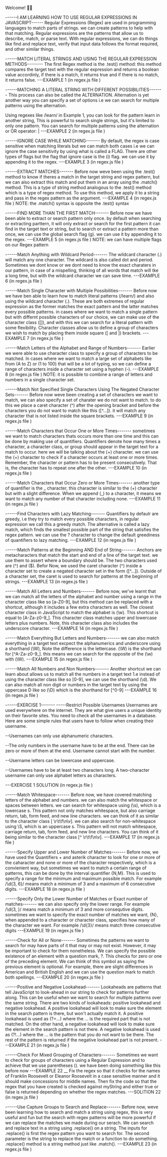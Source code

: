 Welcome! 👋😊

------I AM LEARNING HOW TO USE REGULAR EXPRESSIONS IN JAVASCRIPT------
Regular Expressions (Regex) are used in programming languages to match parts of strings. we can create patterns to help with that matching. Regular expressions are the patterns that allow us to describe, match, or parse text. With regular expressions, we can do things like find and replace text, verify that input data follows the format required, and other similar things.

------MATCH LITERAL STRINGS AND USING THE REGULAR EXPRESSION METHODS--------
The first Regex method is the .test() method: this method compares the target text with the regular expression and returns a boolean value accordinly, if there is a match, it returns true and if there is no match, it returns false.
---EXAMPLE 1 (in regex.js file )

------MATCHING A LITERAL STRING WITH DIFFERENT POSSIBILITIES-------
This process can also be called the ALTERNATION. Alternation is yet another way you can specify a set of options i.e we can search for multiple patterns using the alternation.

Using regexes like /learn/ in Example 1, you can look for the pattern learn in another string, This is powerful to search single strings, but it's limited to only one pattern. You can search for multiple patterns using the alternation or OR operator: |
---EXAMPLE 2 (in regex.js file )

------IGNORE CASE WHILE MATCHING-------
By default, the regex is case sensitive when matching literals but we can match both cases i.e we can ignore the case sensitivity by using what is called a FLAG. There are other types of flags but the flag that ignore case is the (i) flag. we can use it by appending it to the regex.
---EXAMPLE 3 (in regex.js file )

------EXTRACT MATCHES-------
Before now weve been using the .test() method to know if theres a match in the target string and regex pattern, but we can also extract this match and put them in an array using the .match() method. This is a type of string method analogous to the .test() method which is a type of regex method. To use this method, we apply it to a string and pass in the regex pattern as the argument.
---EXAMPLE 4 (in regex.js file )
NOTE: the .match() syntax is opposite the .test() syntax

------FIND MORE THAN THE FIRST MATCH-------
Before now we have been able to extract or search pattern only once. by default when searching or extracting parttern, it will only extract or search for the first pattern it can find in the target text or string, but to search or extract a pattern more than once, we can use the global search flag (g). we can use it by appending it to the regex.
---EXAMPLE 5 (in regex.js file )
NOTE: we can have multiple flags on our Regex pattern

------Match Anything with Wildcard Period-------
The wildcard character (.) will match any one character. The wildcard is also called dot and period. Sometimes we dont know or we dont need to know the exact charaters in our pattern, in case of a mispelling, thinking of all words that match will tke a long time, but with the wildcard character we can save time.
---EXAMPLE 6 (in regex.js file )

------Match Single Character with Multiple Possibilities-------
Before now we have ben able to learn how to match literal patterns (/learn/) and also using the wildcard character (.). These are both extremes of regular expression as the former matches the exact pattern and the latter matches every possible patterns. in cases where we want to match a single pattern but with differnt possible characters of our choice, we can make use of the character class ([]), and with this we can search for a literal pattern with some flexibility. Character classes allow us to define a group of characters we wish to match by placing them inside square ([ and ]) brackets.
---EXAMPLE 7 (in regex.js file )

------Match Letters of the Alphabet and Range of Numbers-------
Earlier we were able to use character class to specify a group of characters to be matched. In cases where we want to match a large set of alphabets like from (A to Z) or (1 to 100) that will be a lot of typing, so we can define a range of characters inside a character set using a hyphen (-).
---EXAMPLE 8 (in regex.js file )
NOTE: it is possible to combine a range of letters and numbers in a single character set.

------Match Not Specified Single Characters Using The Negated Character Sets-------
Before now weve been creating a set of characters we want to match, we can also specify a set of charater we do not want to match. to do this we place a caret character (^) after the opening bracket and before the characters you do not want to match like this ([^...]). it will match any character that is not listed inside the square brackets.
---EXAMPLE 9 (in regex.js file )

------Match Characters that Occur One or More Times-------
sometimes we want to match characters thats occurs more than one time and this can be done by making use of quantifiers. Quantifiers denote how many times a character, a character class, or group should appear in the target text for a match to occur. here we will be talking about the (+) character. we can use the (+) character to check if a character occurs at least one or more times. Remember, the character or pattern has to be present consecutively. That is, the character has to repeat one after the other.
---EXAMPLE 10 (in regex.js file )

------Match Characters that Occur Zero or More Times-------
another type of quantifier is the _ character, this character is similar to the (+) character but with a slight difference. When we append (_) to a character, it means we want to match any number of that character including none.
---EXAMPLE 11 (in regex.js file )

------Find Characters with Lazy Matching-------
Quantifiers by defaulr are greedy, i.e they try to match every possible characters, in regular expression we call this a greedy match. The alternative is called a lazy match, which finds the smallest possible part of the string that satisfies the regex pattern. we can use the ? character to change the default greediness of quantifiers to lazy matching.
---EXAMPLE 12 (in regex.js file )

------Match Patterns at the Beginning AND End of String-------
Anchors are metacharacters that match the start and end of a line of the target text. we use them to assert where a boundary should be.
The two characters used are (^) and ($).
Befor Now, we used the caret character (^) inside a character set to create a negated character set in the form ([^...]). Outside of a character set, the caret is used to search for patterns at the beginning of strings.
---EXAMPLE 13 (in regex.js file )

------Match All Letters and Numbers-------
Before now, we've learnt that we can match all the letters of the alphabet and number using a range in the character class like so [a-Z0-9], but this method can be replaced with a shortcut, although it includes a few extra characters as well. The closest character class in JavaScript to match the alphabet is (\w). This shortcut is equal to [A-Za-z0-9_]. This character class matches upper and lowercase letters plus numbers. Note, this character class also includes the underscore character.
---EXAMPLE 14 (in regex.js file )

------Match Everything But Letters and Numbers-------
we can also match everything in a target text excpect the alphanumerics and underscore using a shorthand (\W), Note the difference is the lettercase. (\W) is the shorthand for [^A-Za-z0-9_]. this means we can search for the opposite of the (\w) with (\W).
---EXAMPLE 15 (in regex.js file )

------Match All Numbers and Non Numbers-------
Another shortcut we can learn about allows us to match all the numbers in a target text 1.e instead of using the character class like so [0-9], we can use the shorthand (\d). We can also match all non digit or numbers in the target text by using the uppercase D like so (\D) which is the shorthand for [^0-9]
---EXAMPLE 16 (in regex.js file )

------EXERCISE 1-------
-----Restrict Possible Usernames
Usernames are used everywhere on the internet. They are what give users a unique identity on their favorite sites.
You need to check all the usernames in a database. Here are some simple rules that users have to follow when creating their username.

--Usernames can only use alphanumeric characters.

--The only numbers in the username have to be at the end. There can be zero or more of them at the end. Username cannot start with the number.

--Username letters can be lowercase and uppercase.

--Usernames have to be at least two characters long. A two-character username can only use alphabet letters as characters.

---EXERCISE 1 SOLUTION (in regex.js file )

------Match Whitespace-------
Before now, we have covered matching letters of the alphabet and numbers. we can also match the whitespace or spaces between letters.
we can search for whitespace using (\s), which is a lowercase s. This pattern not only matches whitespace, but also carriage return, tab, form feed, and new line characters. we can think of it as similar to the character class [ \r\t\f\n\v]. we can also search for non-whitespace using \S, which is an uppercase s. This pattern will not match whitespace, carriage return, tab, form feed, and new line characters. You can think of it being similar to the character class [^ \r\t\f\n\v].
---EXAMPLE 17 (in regex.js file )

------Specify Upper and Lower Number of Matches-------
Before now, we have used the Quantifiers + and asterik character to look for one or more of the caharacter and none or more of the character respectively, which is a convienient way, but sometimes we want to match a certain range of patterns, this can be done by the interval quantifier {N,M}. This is used to specify a range for the minimum and maximum possible match. For example /\d{3, 6}/ means match a minimum of 3 and a maximum of 6 consecutive digits.
---EXAMPLE 18 (in regex.js file )

------Specify Only the Lower Number of Matches or Exact number of matches-------
we can also specify only the lower range. For example /\d{3, }/ means match a minimum of 3 and more consequtive digits. sometimes we want to specify the exact number of matches we want, {N}, when appended to a character or character class, specifies how many of the character we want. For example /\d{3}/ means match three consecutive digits
---EXAMPLE 19 (in regex.js file )

------Check for All or None-------
Sometimes the patterns we want to search for may have parts of it that may or may not exist. However, it may be important to check for them nonetheless.
We can specify the possible existence of an element with a question mark, ?. This checks for zero or one of the preceding element. We can think of this symbol as saying the previous element is optional.
For example, there are slight differences in American and British English and we can use the question mark to match both spellings.
---EXAMPLE 20 (in regex.js file )

------Positive and Negative Lookahead-------
Lookaheads are patterns that tell JavaScript to look-ahead in our string to check for patterns further along. This can be useful when we want to search for multiple patterns over the same string.
There are two kinds of lookaheads: positive lookahead and negative lookahead.
A positive lookahead will look to make sure the element in the search pattern is there, but won't actually match it. A positive lookahead is used as (?=...) where the ... is the required part that is not matched.
On the other hand, a negative lookahead will look to make sure the element in the search pattern is not there. A negative lookahead is used as (?!...) where the ... is the pattern that you do not want to be there. The rest of the pattern is returned if the negative lookahead part is not present.
---EXAMPLE 21 (in regex.js file )

------Check For Mixed Grouping of Characters-------
Sometimes we want to check for groups of characters using a Regular Expression and to achieve that we use parentheses (). we have been doing something like this before now
---EXAMPLE 22 \_\_ Fix the regex so that it checks for the names of Franklin Roosevelt or Eleanor Roosevelt in a case sensitive manner and it should make concessions for middle names.
Then fix the code so that the regex that you have created is checked against myString and either true or false is returned depending on whether the regex matches.
---SOLITION 22 (in regex.js file )

------Use Capture Groups to Search and Replace-------
Before now, weve been learning how to search and match a string using regex, this is very useful and fun but the search with regex patterns will be more powerful if we can replace the matches we made during our serach. We can search and replace text in a string using .replace() on a string. The inputs for .replace() is first the regex pattern you want to search for. The second parameter is the string to replace the match or a function to do something.
.replace() method is a string method just like .match().
---EXAMPLE 23 (in regex.js file )
